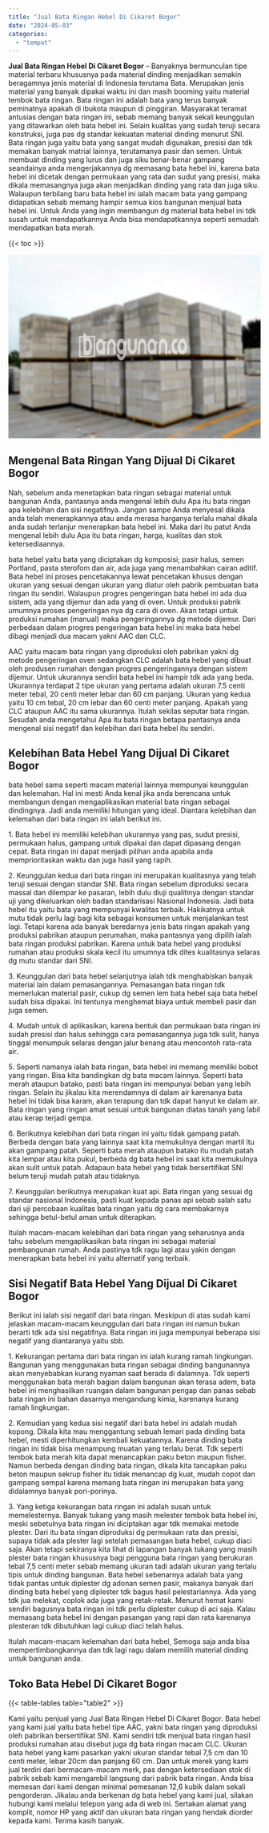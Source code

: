 ```yaml
---
title: "Jual Bata Ringan Hebel Di Cikaret Bogor"
date: "2024-05-03"
categories: 
  - "tempat"
---
```


**Jual Bata Ringan Hebel Di Cikaret Bogor** – Banyaknya bermunculan tipe material terbaru khususnya pada material dinding menjadikan semakin beragamnya jenis material di Indonesia terutama Bata. Merupakan jenis material yang banyak dipakai waktu ini dan masih booming yaitu material tembok bata ringan. Bata ringan ini adalah bata yang terus banyak peminatnya apakah di ibukota maupun di pinggiran. Masyarakat teramat antusias dengan bata ringan ini, sebab memang banyak sekali keunggulan yang ditawarkan oleh bata hebel ini. Selain kualitas yang sudah teruji secara konstruksi, juga pas dg standar kekuatan material dinding menurut SNI. Bata ringan juga yaitu bata yang sangat mudah digunakan, presisi dan tdk memakan banyak matrial lainnya, terutamanya pasir dan semen. Untuk membuat dinding yang lurus dan juga siku benar-benar gampang seandainya anda mengerjakannya dg memasang bata hebel ini, karena bata hebel ini dicetak dengan permukaan yang rata dan sudut yang presisi, maka dikala memasangnya juga akan menjadikan dinding yang rata dan juga siku. Walaupun terbilang baru bata hebel ini ialah macam bata yang gampang didapatkan sebab memang hampir semua kios bangunan menjual bata hebel ini. Untuk Anda yang ingin membangun dg material bata hebel ini tdk susah untuk mendapatkannya Anda bisa mendapatkannya seperti semudah mendapatkan bata merah.

{{< toc >}}

![Jual Bata Ringan Hebel Di Cikaret Bogor](/images/jual-hebel-murah-26.png)

## Mengenal Bata Ringan Yang Dijual Di Cikaret Bogor

Nah, sebelum anda menetapkan bata ringan sebagai material untuk bangunan Anda, pantasnya anda mengenal lebih dulu Apa itu bata ringan apa kelebihan dan sisi negatifnya. Jangan sampe Anda menyesal dikala anda telah menerapkannya atau anda merasa harganya terlalu mahal dikala anda sudah terlanjur menerapkan bata hebel ini. Maka dari itu patut Anda mengenal lebih dulu Apa itu bata ringan, harga, kualitas dan stok ketersediaannya.

bata hebel yaitu bata yang diciptakan dg komposisi; pasir halus, semen Portland, pasta sterofom dan air, ada juga yang menambahkan cairan aditif. Bata hebel ini proses pencetakannya lewat pencetakan khusus dengan ukuran yang sesuai dengan ukuran yang diatur oleh pabrik pembuatan bata ringan itu sendiri. Walaupun progres pengeringan bata hebel ini ada dua sistem, ada yang dijemur dan ada yang di oven. Untuk produksi pabrik umumnya proses pengeringan nya dg cara di oven. Akan tetapi untuk produksi rumahan (manual) maka pengeringannya dg metode dijemur. Dari perbedaan dalam progres pengeringan bata hebel ini maka bata hebel dibagi menjadi dua macam yakni AAC dan CLC.

AAC yaitu macam bata ringan yang diproduksi oleh pabrikan yakni dg metode pengeringan oven sedangkan CLC adalah bata hebel yang dibuat oleh produsen rumahan dengan progres pengeringannya dengan sistem dijemur. Untuk ukurannya sendiri bata hebel ini hampir tdk ada yang beda. Ukurannya terdapat 2 tipe ukuran yang pertama adalah ukuran 7.5 centi meter tebal, 20 centi meter lebar dan 60 cm panjang. Ukuran yang kedua yaitu 10 cm tebal, 20 cm lebar dan 60 centi meter panjang. Apakah yang CLC ataupun AAC itu sama ukurannya. Itulah sekilas seputar bata ringan. Sesudah anda mengetahui Apa itu bata ringan betapa pantasnya anda mengenal sisi negatif dan kelebihan dari bata hebel itu sendiri.

## Kelebihan Bata Hebel Yang Dijual Di Cikaret Bogor

bata hebel sama seperti macam material lainnya mempunyai keunggulan dan kelemahan. Hal ini mesti Anda kenal jika anda berencana untuk membangun dengan mengaplikasikan material bata ringan sebagai dindingnya. Jadi anda memiliki hitungan yang ideal. Diantara kelebihan dan kelemahan dari bata ringan ini ialah berikut ini.

1\. Bata hebel ini memiliki kelebihan ukurannya yang pas, sudut presisi, permukaan halus, gampang untuk dipakai dan dapat dipasang dengan cepat. Bata ringan ini dapat menjadi pilihan anda apabila anda memprioritaskan waktu dan juga hasil yang rapih.

2\. Keunggulan kedua dari bata ringan ini merupakan kualitasnya yang telah teruji sesuai dengan standar SNI. Bata ringan sebelum diproduksi secara massal dan dilempar ke pasaran, lebih dulu diuji qualitinya dengan standar uji yang dikeluarkan oleh badan standarisasi Nasional Indonesia. Jadi bata hebel itu yaitu bata yang mempunyai kwalitas terbaik. Hakikatnya untuk mutu tidak perlu lagi bagi kita sebagai konsumen untuk menjalankan test lagi. Tetapi karena ada banyak beredarnya jenis bata ringan apakah yang produksi pabrikan ataupun perumahan, maka pantasnya yang dipilih ialah bata ringan produksi pabrikan. Karena untuk bata hebel yang produksi rumahan atau produksi skala kecil itu umumnya tdk dites kualitasnya selaras dg mutu standar dari SNI.

3\. Keunggulan dari bata hebel selanjutnya ialah tdk menghabiskan banyak material lain dalam pemasangannya. Pemasangan bata ringan tdk memerlukan material pasir, cukup dg semen lem bata hebel saja bata hebel sudah bisa dipakai. Ini tentunya menghemat biaya untuk membeli pasir dan juga semen.

4\. Mudah untuk di aplikasikan, karena bentuk dan permukaan bata ringan ini sudah presisi dan halus sehingga cara pemasangannya juga tdk sulit, hanya tinggal menumpuk selaras dengan jalur benang atau mencontoh rata-rata air.

5\. Seperti namanya ialah bata ringan, bata hebel ini memang memiliki bobot yang ringan. Bisa kita bandingkan dg bata macam lainnya. Seperti bata merah ataupun batako, pasti bata ringan ini mempunyai beban yang lebih ringan. Selain itu jikalau kita merendamnya di dalam air karenanya bata hebel ini tidak bisa karam, akan terapung dan tdk dapat hanyut ke dalam air. Bata ringan yang ringan amat sesuai untuk bangunan diatas tanah yang labil atau kerap terjadi gempa.

6\. Berikutnya kelebihan dari bata ringan ini yaitu tidak gampang patah. Berbeda dengan bata yang lainnya saat kita memukulnya dengan martil itu akan gampang patah. Seperti bata merah ataupun batako itu mudah patah kita lempar atau kita pukul, berbeda dg bata hebel ini saat kita memukulnya akan sulit untuk patah. Adapaun bata hebel yang tidak bersertifikat SNI belum teruji mudah patah atau tidaknya.

7\. Keunggulan berikutnya merupakan kuat api. Bata ringan yang sesuai dg standar nasional Indonesia, pasti kuat kepada panas api sebab salah satu dari uji percobaan kualitas bata ringan yaitu dg cara membakarnya sehingga betul-betul aman untuk diterapkan.

Itulah macam-macam kelebihan dari bata ringan yang seharusnya anda tahu sebelum mengaplikasikan bata ringan ini sebagai material pembangunan rumah. Anda pastinya tdk ragu lagi atau yakin dengan menerapkan bata hebel ini yaitu alternatif yang terbaik.

## Sisi Negatif Bata Hebel Yang Dijual Di Cikaret Bogor

Berikut ini ialah sisi negatif dari bata ringan. Meskipun di atas sudah kami jelaskan macam-macam keunggulan dari bata ringan ini namun bukan berarti tdk ada sisi negatifnya. Bata ringan ini juga mempunyai beberapa sisi negatif yang diantaranya yaitu sbb.

1\. Kekurangan pertama dari bata ringan ini ialah kurang ramah lingkungan. Bangunan yang menggunakan bata ringan sebagai dinding bangunannya akan menyebabkan kurang nyaman saat berada di dalamnya. Tdk seperti menggunakan bata merah bagian dalam bangunan akan terasa adem, bata hebel ini menghasilkan ruangan dalam bangunan pengap dan panas sebab bata ringan ini bahan dasarnya mengandung kimia, karenanya kurang ramah lingkungan.

2\. Kemudian yang kedua sisi negatif dari bata hebel ini adalah mudah kopong. Dikala kita mau menggantung sebuah lemari pada dinding bata hebel, mesti diperhitungkan kembali kekuatannya. Karena dinding bata ringan ini tidak bisa menampung muatan yang terlalu berat. Tdk seperti tembok bata merah kita dapat menancapkan paku beton maupun fisher. Namun berbeda dengan dinding bata ringan, dikala kita tancapkan paku beton maupun sekrup fisher itu tidak menancap dg kuat, mudah copot dan gampang sempal karena memang bata ringan ini merupakan bata yang didalamnya banyak pori-porinya.

3\. Yang ketiga kekurangan bata ringan ini adalah susah untuk memelesternya. Banyak tukang yang masih melester tembok bata hebel ini, meski sebetulnya bata ringan ini diciptakan agar tdk memakai metode plester. Dari itu bata ringan diproduksi dg permukaan rata dan presisi, supaya tidak ada plester lagi setelah pemasangan bata hebel, cukup diaci saja. Akan tetapi sekiranya kita lihat di lapangan banyak tukang yang masih plester bata ringan khususnya bagi pengguna bata ringan yang berukuran tebal 7,5 centi meter sebab memang ukuran tadi adalah ukuran yang terlalu tipis untuk dinding bangunan. Bata hebel sebenarnya adalah bata yang tidak pantas untuk diplester dg adonan semen pasir, makanya banyak dari dinding bata hebel yang diplester tdk bagus hasil pelestariannya. Ada yang tdk jua melekat, coplok ada juga yang retak-retak. Menurut hemat kami sendiri bagusnya bata ringan ini tdk perlu diplester cukup di aci saja. Kalau memasang bata hebel ini dengan pasangan yang rapi dan rata karenanya plesteran tdk dibutuhkan lagi cukup diaci telah halus.

Itulah macam-macam kelemahan dari bata hebel, Semoga saja anda bisa mempertimbangkannya dan tdk lagi ragu dalam memilih material dinding untuk bangunan anda.

## Toko Bata Hebel Di Cikaret Bogor

{{< table-tables table="table2" >}}

Kami yaitu penjual yang Jual Bata Ringan Hebel Di Cikaret Bogor. Bata hebel yang kami jual yaitu bata hebel tipe AAC, yakni bata ringan yang diproduksi oleh pabrikan bersertifikat SNI. Kami sendiri tdk menjual bata ringan hasil produksi rumahan atau disebut juga dg bata ringan macam CLC. Ukuran bata hebel yang kami pasarkan yakni ukuran standar tebal 7,5 cm dan 10 centi meter, lebar 20cm dan panjang 60 cm. Dan untuk merek yang kami jual terdiri dari bermacam-macam merk, pas dengan ketersediaan stok di pabrik sebab kami mengambil langsung dari pabrik bata ringan. Anda bisa memesan dari kami dengan minimal pemesanan 12,6 kubik dalam sekali pengorderan. Jikalau anda berkenan dg bata hebel yang kami jual, silakan hubungi kami melalui telepon yang ada di web ini. Sertakan alamat yang komplit, nomor HP yang aktif dan ukuran bata ringan yang hendak diorder kepada kami. Terima kasih banyak.
